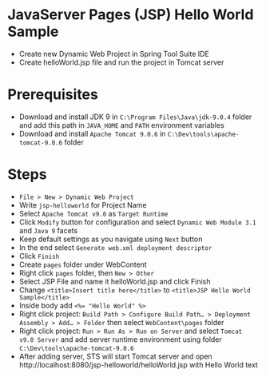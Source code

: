 # JavaServer Pages (JSP) Hello World Sample

- Create new Dynamic Web Project in Spring Tool Suite IDE
- Create helloWorld.jsp file and run the project in Tomcat server

# Prerequisites

- Download and install JDK 9 in `C:\Program Files\Java\jdk-9.0.4` folder and add this path in `JAVA_HOME` and `PATH` environment variables
- Download and install `Apache Tomcat 9.0.6` in `C:\Dev\tools\apache-tomcat-9.0.6` folder

# Steps

- `File > New > Dynamic Web Project`
- Write `jsp-helloworld` for Project Name
- Select `Apache Tomcat v9.0` as `Target Runtime`
- Click `Modify` button for configuration and select `Dynamic Web Module 3.1` and `Java 9` facets
- Keep default settings as you navigate using `Next` button
- In the end select `Generate web.xml deployment descriptor`
- Click `Finish`
- Create `pages` folder under WebContent
- Right click `pages` folder, then `New > Other`
- Select JSP File and name it helloWorld.jsp and click Finish
- Change `<title>Insert title here</title>` to `<title>JSP Hello World Sample</title>`
- Inside body add `<%= "Hello World" %>`
- Right click project: `Build Path > Configure Build Path… > Deployment Assembly > Add… > Folder` then select `WebContent\pages` folder
- Right click project: `Run > Run As > Run on Server` and select `Tomcat v9.0 Server` and add server runtime environment using folder `C:\Dev\tools\apache-tomcat-9.0.6`
- After adding server, STS will start Tomcat server and open http://localhost:8080/jsp-helloworld/helloWorld.jsp with Hello World text
